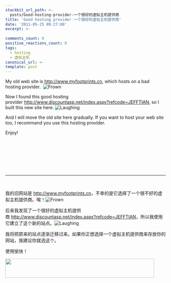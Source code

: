 ```yaml
---
stackbit_url_path: >-
  posts/Good-hosting-provider-一个很好的虚拟主机提供商
title: 'Good hosting provider 一个很好的虚拟主机提供商'
date: '2011-05-25 09:27:00'
excerpt: >-
  
comments_count: 0
positive_reactions_count: 0
tags: 
  - hosting
  - 虚拟主机
canonical_url: >-
template: post
---
```

<p>My old web site is <a href="http://www.myfootprints.cn">http://www.myfootprints.cn</a>, which hosts on a bad hosting provider.&nbsp;&nbsp;<img title="Frown" src="http://www.zizhujy.com/BlogEngine/BlogEngine/BlogEngine.NET/editors/tiny_mce_3_4_3_1/plugins/emotions/img/smiley-frown.gif" alt="Frown" border="0" /></p>
<p>Now I found this good hosting provider&nbsp;<a href="http://www.discountasp.net/index.aspx?refcode=JEFFTIAN">http://www.discountasp.net/index.aspx?refcode=JEFFTIAN</a>, so I built this new site here.&nbsp;<img title="Laughing" src="http://www.zizhujy.com/BlogEngine/BlogEngine/BlogEngine.NET/editors/tiny_mce_3_4_3_1/plugins/emotions/img/smiley-laughing.gif" alt="Laughing" border="0" /></p>
<p>And I will move the old site here gradually. If you want to host your web site too, I recommand you use this hosting provider.</p>
<p>Enjoy!</p>
<p>&nbsp;</p>
<p style="font-family: Simsun; font-size: medium;"><a href="http://www.discountasp.net/index.aspx?refcode=JEFFTIAN"><img style="border: 0;" src="http://www.zizhujy.com/BlogEngine/BlogEngine/BlogEngine.NET/image.axd?picture=2011%2f5%2fdasp_468x60_3mo_nonbranded.gif" alt="" /></a></p>
<p>&nbsp;</p>
<div style="float: none; clear: both;">&nbsp;</div>
<hr />
<p>&nbsp;</p>
<p>我的旧网站是 <a href="http://www.myfootprints.cn">http://www.myfootprints.cn</a>，不幸的是它选择了一个很不好的虚拟主机提供商。唉！<img title="Frown" src="http://www.zizhujy.com/BlogEngine/BlogEngine/BlogEngine.NET/editors/tiny_mce_3_4_3_1/plugins/emotions/img/smiley-frown.gif" alt="Frown" border="0" /></p>
<p>后来我发现了一个很好的虚拟主机提供商&nbsp;<a href="http://www.discountasp.net/index.aspx?refcode=JEFFTIAN">http://www.discountasp.net/index.aspx?refcode=JEFFTIAN</a>，所以我使用它建立了这个新的站点。<img title="Laughing" src="http://www.zizhujy.com/BlogEngine/BlogEngine/BlogEngine.NET/editors/tiny_mce_3_4_3_1/plugins/emotions/img/smiley-laughing.gif" alt="Laughing" border="0" /></p>
<p>我将把原来的站点逐渐迁移过来。如果你正想选择一个虚拟主机提供商来存放你的网站，我建议你就选这个。</p>
<p>使用愉快！</p>
<p><a href="http://www.discountasp.net/index.aspx?refcode=JEFFTIAN  "><img src="http://www.zizhujy.com/BlogEngine/BlogEngine/BlogEngine.NET/image.axd?picture=2011%2f5%2fdasp_468x60_3mo_nonbranded.gif" alt="" width="468" height="60" /></a></p>